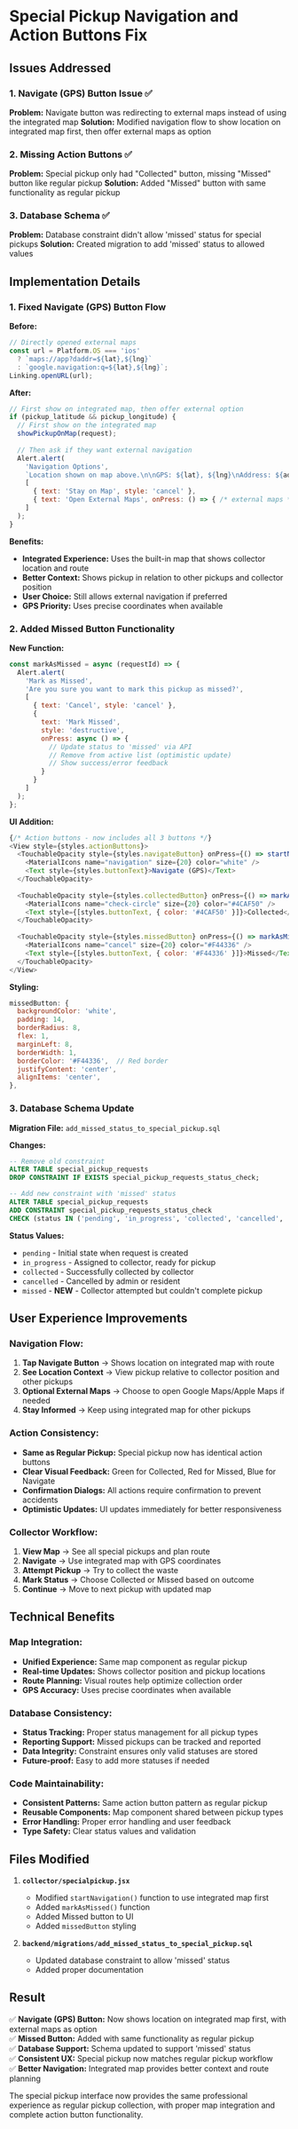 # Special Pickup Navigation and Action Buttons Fix

## Issues Addressed

### 1. **Navigate (GPS) Button Issue** ✅
**Problem:** Navigate button was redirecting to external maps instead of using the integrated map
**Solution:** Modified navigation flow to show location on integrated map first, then offer external maps as option

### 2. **Missing Action Buttons** ✅  
**Problem:** Special pickup only had "Collected" button, missing "Missed" button like regular pickup
**Solution:** Added "Missed" button with same functionality as regular pickup

### 3. **Database Schema** ✅
**Problem:** Database constraint didn't allow 'missed' status for special pickups
**Solution:** Created migration to add 'missed' status to allowed values

## Implementation Details

### **1. Fixed Navigate (GPS) Button Flow**

**Before:**
```javascript
// Directly opened external maps
const url = Platform.OS === 'ios' 
  ? `maps://app?daddr=${lat},${lng}`
  : `google.navigation:q=${lat},${lng}`;
Linking.openURL(url);
```

**After:**
```javascript
// First show on integrated map, then offer external option
if (pickup_latitude && pickup_longitude) {
  // First show on the integrated map
  showPickupOnMap(request);
  
  // Then ask if they want external navigation
  Alert.alert(
    'Navigation Options',
    `Location shown on map above.\n\nGPS: ${lat}, ${lng}\nAddress: ${address}`,
    [
      { text: 'Stay on Map', style: 'cancel' },
      { text: 'Open External Maps', onPress: () => { /* external maps */ } }
    ]
  );
}
```

**Benefits:**
- **Integrated Experience:** Uses the built-in map that shows collector location and route
- **Better Context:** Shows pickup in relation to other pickups and collector position  
- **User Choice:** Still allows external navigation if preferred
- **GPS Priority:** Uses precise coordinates when available

### **2. Added Missed Button Functionality**

**New Function:**
```javascript
const markAsMissed = async (requestId) => {
  Alert.alert(
    'Mark as Missed',
    'Are you sure you want to mark this pickup as missed?',
    [
      { text: 'Cancel', style: 'cancel' },
      { 
        text: 'Mark Missed', 
        style: 'destructive',
        onPress: async () => {
          // Update status to 'missed' via API
          // Remove from active list (optimistic update)
          // Show success/error feedback
        }
      }
    ]
  );
};
```

**UI Addition:**
```javascript
{/* Action buttons - now includes all 3 buttons */}
<View style={styles.actionButtons}>
  <TouchableOpacity style={styles.navigateButton} onPress={() => startNavigation(req)}>
    <MaterialIcons name="navigation" size={20} color="white" />
    <Text style={styles.buttonText}>Navigate (GPS)</Text>
  </TouchableOpacity>
  
  <TouchableOpacity style={styles.collectedButton} onPress={() => markAsCollected(req.request_id)}>
    <MaterialIcons name="check-circle" size={20} color="#4CAF50" />
    <Text style={[styles.buttonText, { color: '#4CAF50' }]}>Collected</Text>
  </TouchableOpacity>
  
  <TouchableOpacity style={styles.missedButton} onPress={() => markAsMissed(req.request_id)}>
    <MaterialIcons name="cancel" size={20} color="#F44336" />
    <Text style={[styles.buttonText, { color: '#F44336' }]}>Missed</Text>
  </TouchableOpacity>
</View>
```

**Styling:**
```javascript
missedButton: {
  backgroundColor: 'white',
  padding: 14,
  borderRadius: 8,
  flex: 1,
  marginLeft: 8,
  borderWidth: 1,
  borderColor: '#F44336',  // Red border
  justifyContent: 'center',
  alignItems: 'center',
},
```

### **3. Database Schema Update**

**Migration File:** `add_missed_status_to_special_pickup.sql`

**Changes:**
```sql
-- Remove old constraint
ALTER TABLE special_pickup_requests 
DROP CONSTRAINT IF EXISTS special_pickup_requests_status_check;

-- Add new constraint with 'missed' status
ALTER TABLE special_pickup_requests 
ADD CONSTRAINT special_pickup_requests_status_check 
CHECK (status IN ('pending', 'in_progress', 'collected', 'cancelled', 'missed'));
```

**Status Values:**
- `pending` - Initial state when request is created
- `in_progress` - Assigned to collector, ready for pickup
- `collected` - Successfully collected by collector
- `cancelled` - Cancelled by admin or resident
- `missed` - **NEW** - Collector attempted but couldn't complete pickup

## User Experience Improvements

### **Navigation Flow:**
1. **Tap Navigate Button** → Shows location on integrated map with route
2. **See Location Context** → View pickup relative to collector position and other pickups
3. **Optional External Maps** → Choose to open Google Maps/Apple Maps if needed
4. **Stay Informed** → Keep using integrated map for other pickups

### **Action Consistency:**
- **Same as Regular Pickup:** Special pickup now has identical action buttons
- **Clear Visual Feedback:** Green for Collected, Red for Missed, Blue for Navigate
- **Confirmation Dialogs:** All actions require confirmation to prevent accidents
- **Optimistic Updates:** UI updates immediately for better responsiveness

### **Collector Workflow:**
1. **View Map** → See all special pickups and plan route
2. **Navigate** → Use integrated map with GPS coordinates
3. **Attempt Pickup** → Try to collect the waste
4. **Mark Status** → Choose Collected or Missed based on outcome
5. **Continue** → Move to next pickup with updated map

## Technical Benefits

### **Map Integration:**
- **Unified Experience:** Same map component as regular pickup
- **Real-time Updates:** Shows collector position and pickup locations
- **Route Planning:** Visual routes help optimize collection order
- **GPS Accuracy:** Uses precise coordinates when available

### **Database Consistency:**
- **Status Tracking:** Proper status management for all pickup types
- **Reporting Support:** Missed pickups can be tracked and reported
- **Data Integrity:** Constraint ensures only valid statuses are stored
- **Future-proof:** Easy to add more statuses if needed

### **Code Maintainability:**
- **Consistent Patterns:** Same action button pattern as regular pickup
- **Reusable Components:** Map component shared between pickup types
- **Error Handling:** Proper error handling and user feedback
- **Type Safety:** Clear status values and validation

## Files Modified

1. **`collector/specialpickup.jsx`**
   - Modified `startNavigation()` function to use integrated map first
   - Added `markAsMissed()` function
   - Added Missed button to UI
   - Added `missedButton` styling

2. **`backend/migrations/add_missed_status_to_special_pickup.sql`**
   - Updated database constraint to allow 'missed' status
   - Added proper documentation

## Result

✅ **Navigate (GPS) Button:** Now shows location on integrated map first, with external maps as option  
✅ **Missed Button:** Added with same functionality as regular pickup  
✅ **Database Support:** Schema updated to support 'missed' status  
✅ **Consistent UX:** Special pickup now matches regular pickup workflow  
✅ **Better Navigation:** Integrated map provides better context and route planning

The special pickup interface now provides the same professional experience as regular pickup collection, with proper map integration and complete action button functionality.
